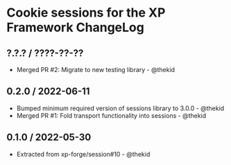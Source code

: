 Cookie sessions for the XP Framework ChangeLog
========================================================================

## ?.?.? / ????-??-??

* Merged PR #2: Migrate to new testing library - @thekid

## 0.2.0 / 2022-06-11

* Bumped minimum required version of sessions library to 3.0.0 - @thekid
* Merged PR #1: Fold transport functionality into sessions - @thekid

## 0.1.0 / 2022-05-30

* Extracted from xp-forge/session#10 - @thekid
